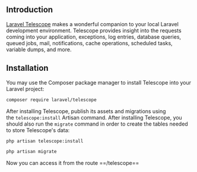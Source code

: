 ## Introduction

[Laravel Telescope](https://github.com/laravel/telescope) makes a wonderful companion to your local Laravel development environment. Telescope provides insight into the requests coming into your application, exceptions, log entries, database queries, queued jobs, mail, notifications, cache operations, scheduled tasks, variable dumps, and more.
## Installation
You may use the Composer package manager to install Telescope into your Laravel project:
```bash
composer require laravel/telescope
```
After installing Telescope, publish its assets and migrations using the `telescope:install` Artisan command. After installing Telescope, you should also run the `migrate` command in order to create the tables needed to store Telescope's data:
```bash
php artisan telescope:install

php artisan migrate
```
Now you can access it from the route ==/telescope==
